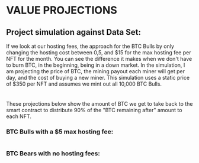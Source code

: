 # VALUE PROJECTIONS

## Project simulation against Data Set:&#x20;

If we look at our hosting fees, the approach for the BTC Bulls by only changing the hosting cost between $0,$5, and $15 for the max hosting fee per NFT for the month. You can see the difference it makes when we don't have to burn BTC, in the beginning, being in a down market. In the simulation, I am projecting the price of BTC, the mining payout each miner will get per day, and the cost of buying a new miner. This simulation uses a static price of $350 per NFT and assumes we mint out all 10,000 BTC Bulls.





<img src="../../../../.gitbook/assets/image (26).png" alt="" data-size="original">

###

These projections below show the amount of BTC we get to take back to the smart contract to distribute 90% of the "BTC remaining after" amount to each NFT.&#x20;

### BTC Bulls with a $5 max hosting fee:

<figure><img src="../../../../.gitbook/assets/image (32).png" alt=""><figcaption></figcaption></figure>



### BTC Bears with no hosting fees:

<figure><img src="../../../../.gitbook/assets/image (22).png" alt=""><figcaption></figcaption></figure>
